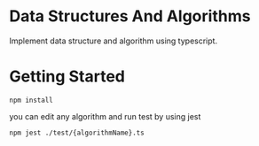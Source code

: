 # Data Structures And Algorithms
Implement data structure and algorithm using typescript.


# Getting Started
```
npm install 
```

you can edit any algorithm and run test by using jest
```
npm jest ./test/{algorithmName}.ts
```
